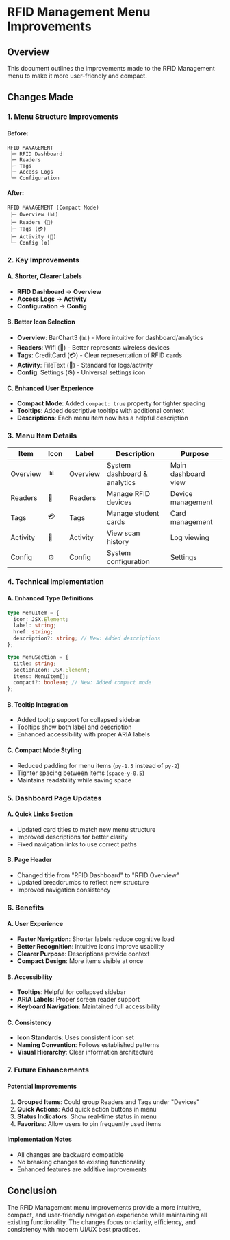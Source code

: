 # RFID Management Menu Improvements

## Overview
This document outlines the improvements made to the RFID Management menu to make it more user-friendly and compact.

## Changes Made

### 1. Menu Structure Improvements

#### Before:
```
RFID MANAGEMENT
 ├─ RFID Dashboard
 ├─ Readers
 ├─ Tags
 ├─ Access Logs
 └─ Configuration
```

#### After:
```
RFID MANAGEMENT (Compact Mode)
 ├─ Overview (📊)
 ├─ Readers (📡)
 ├─ Tags (💳)
 ├─ Activity (📄)
 └─ Config (⚙️)
```

### 2. Key Improvements

#### A. Shorter, Clearer Labels
- **RFID Dashboard** → **Overview**
- **Access Logs** → **Activity**
- **Configuration** → **Config**

#### B. Better Icon Selection
- **Overview**: BarChart3 (📊) - More intuitive for dashboard/analytics
- **Readers**: Wifi (📡) - Better represents wireless devices
- **Tags**: CreditCard (💳) - Clear representation of RFID cards
- **Activity**: FileText (📄) - Standard for logs/activity
- **Config**: Settings (⚙️) - Universal settings icon

#### C. Enhanced User Experience
- **Compact Mode**: Added `compact: true` property for tighter spacing
- **Tooltips**: Added descriptive tooltips with additional context
- **Descriptions**: Each menu item now has a helpful description

### 3. Menu Item Details

| Item | Icon | Label | Description | Purpose |
|------|------|-------|-------------|---------|
| Overview | 📊 | Overview | System dashboard & analytics | Main dashboard view |
| Readers | 📡 | Readers | Manage RFID devices | Device management |
| Tags | 💳 | Tags | Manage student cards | Card management |
| Activity | 📄 | Activity | View scan history | Log viewing |
| Config | ⚙️ | Config | System configuration | Settings |

### 4. Technical Implementation

#### A. Enhanced Type Definitions
```typescript
type MenuItem = {
  icon: JSX.Element;
  label: string;
  href: string;
  description?: string; // New: Added descriptions
};

type MenuSection = {
  title: string;
  sectionIcon: JSX.Element;
  items: MenuItem[];
  compact?: boolean; // New: Added compact mode
};
```

#### B. Tooltip Integration
- Added tooltip support for collapsed sidebar
- Tooltips show both label and description
- Enhanced accessibility with proper ARIA labels

#### C. Compact Mode Styling
- Reduced padding for menu items (`py-1.5` instead of `py-2`)
- Tighter spacing between items (`space-y-0.5`)
- Maintains readability while saving space

### 5. Dashboard Page Updates

#### A. Quick Links Section
- Updated card titles to match new menu structure
- Improved descriptions for better clarity
- Fixed navigation links to use correct paths

#### B. Page Header
- Changed title from "RFID Dashboard" to "RFID Overview"
- Updated breadcrumbs to reflect new structure
- Improved navigation consistency

### 6. Benefits

#### A. User Experience
- **Faster Navigation**: Shorter labels reduce cognitive load
- **Better Recognition**: Intuitive icons improve usability
- **Clearer Purpose**: Descriptions provide context
- **Compact Design**: More items visible at once

#### B. Accessibility
- **Tooltips**: Helpful for collapsed sidebar
- **ARIA Labels**: Proper screen reader support
- **Keyboard Navigation**: Maintained full accessibility

#### C. Consistency
- **Icon Standards**: Uses consistent icon set
- **Naming Convention**: Follows established patterns
- **Visual Hierarchy**: Clear information architecture

### 7. Future Enhancements

#### Potential Improvements
1. **Grouped Items**: Could group Readers and Tags under "Devices"
2. **Quick Actions**: Add quick action buttons in menu
3. **Status Indicators**: Show real-time status in menu
4. **Favorites**: Allow users to pin frequently used items

#### Implementation Notes
- All changes are backward compatible
- No breaking changes to existing functionality
- Enhanced features are additive improvements

## Conclusion

The RFID Management menu improvements provide a more intuitive, compact, and user-friendly navigation experience while maintaining all existing functionality. The changes focus on clarity, efficiency, and consistency with modern UI/UX best practices. 